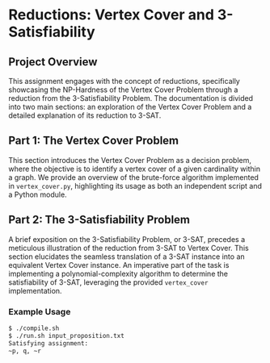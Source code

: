 # Reductions: Vertex Cover and 3-Satisfiability

## Project Overview
This assignment engages with the concept of reductions, specifically showcasing the NP-Hardness of the Vertex Cover Problem through a reduction from the 3-Satisfiability Problem. The documentation is divided into two main sections: an exploration of the Vertex Cover Problem and a detailed explanation of its reduction to 3-SAT.

## Part 1: The Vertex Cover Problem
This section introduces the Vertex Cover Problem as a decision problem, where the objective is to identify a vertex cover of a given cardinality within a graph. We provide an overview of the brute-force algorithm implemented in `vertex_cover.py`, highlighting its usage as both an independent script and a Python module.

## Part 2: The 3-Satisfiability Problem
A brief exposition on the 3-Satisfiability Problem, or 3-SAT, precedes a meticulous illustration of the reduction from 3-SAT to Vertex Cover. This section elucidates the seamless translation of a 3-SAT instance into an equivalent Vertex Cover instance. An imperative part of the task is implementing a polynomial-complexity algorithm to determine the satisfiability of 3-SAT, leveraging the provided `vertex_cover` implementation.

### Example Usage
```bash
$ ./compile.sh
$ ./run.sh input_proposition.txt
Satisfying assignment:
~p, q, ~r

